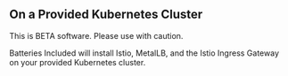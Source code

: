 ## On a Provided Kubernetes Cluster

This is BETA software. Please use with caution.

Batteries Included will install Istio, MetalLB, and the Istio Ingress Gateway on your provided Kubernetes cluster.
